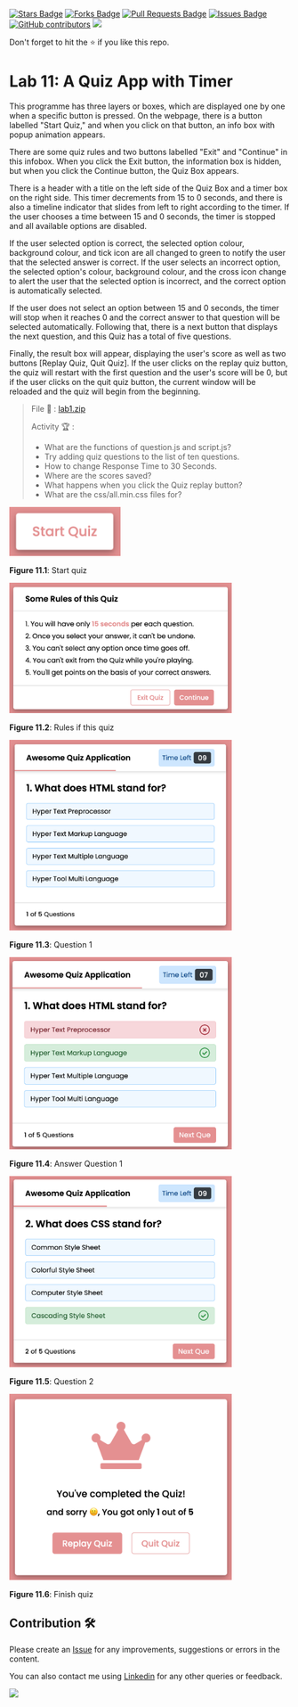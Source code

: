 <a href="https://github.com/drshahizan/learn-php/stargazers"><img src="https://img.shields.io/github/stars/drshahizan/learn-php" alt="Stars Badge"/></a>
<a href="https://github.com/drshahizan/learn-php/network/members"><img src="https://img.shields.io/github/forks/drshahizan/learn-php" alt="Forks Badge"/></a>
<a href="https://github.com/drshahizan/learn-php/pulls"><img src="https://img.shields.io/github/issues-pr/drshahizan/learn-php" alt="Pull Requests Badge"/></a>
<a href="https://github.com/drshahizan/learn-php/issues"><img src="https://img.shields.io/github/issues/drshahizan/learn-php" alt="Issues Badge"/></a>
<a href="https://github.com/drshahizan/learn-php/graphs/contributors"><img alt="GitHub contributors" src="https://img.shields.io/github/contributors/drshahizan/learn-php?color=2b9348"></a>
![](https://visitor-badge.glitch.me/badge?page_id=drshahizan/learn-php)

Don't forget to hit the :star: if you like this repo.

# Lab 11: A Quiz App with Timer

This programme has three layers or boxes, which are displayed one by one when a specific button is pressed. On the webpage, there is a button labelled "Start Quiz," and when you click on that button, an info box with popup animation appears.

There are some quiz rules and two buttons labelled "Exit" and "Continue" in this infobox. When you click the Exit button, the information box is hidden, but when you click the Continue button, the Quiz Box appears.

There is a header with a title on the left side of the Quiz Box and a timer box on the right side. This timer decrements from 15 to 0 seconds, and there is also a timeline indicator that slides from left to right according to the timer. If the user chooses a time between 15 and 0 seconds, the timer is stopped and all available options are disabled.

If the user selected option is correct, the selected option colour, background colour, and tick icon are all changed to green to notify the user that the selected answer is correct. If the user selects an incorrect option, the selected option's colour, background colour, and the cross icon change to alert the user that the selected option is incorrect, and the correct option is automatically selected.

If the user does not select an option between 15 and 0 seconds, the timer will stop when it reaches 0 and the correct answer to that question will be selected automatically. Following that, there is a next button that displays the next question, and this Quiz has a total of five questions.

Finally, the result box will appear, displaying the user's score as well as two buttons [Replay Quiz, Quit Quiz]. If the user clicks on the replay quiz button, the quiz will restart with the first question and the user's score will be 0, but if the user clicks on the quit quiz button, the current window will be reloaded and the quiz will begin from the beginning.

> File 📁 : [lab1.zip](./download/lab1.zip?raw=true)
> 
> Activity 🏆 :
> - What are the functions of question.js and script.js?
> - Try adding quiz questions to the list of ten questions.
> - How to change Response Time to 30 Seconds.
> - Where are the scores saved?
> - What happens when you click the Quiz replay button?
> - What are the css/all.min.css files for?
> 

<img src="./download/L11adv-a.png" width="200" />

**Figure 11.1**: Start quiz

<img src="./download/L11adv-b.png" width="400" />

**Figure 11.2**: Rules if this quiz

<img src="./download/L11adv-c.png" width="400" />

**Figure 11.3**:  Question 1

<img src="./download/L11adv-d.png" width="400" />

**Figure 11.4**: Answer Question 1

<img src="./download/L11adv-e.png" width="400" />

**Figure 11.5**:  Question 2

<img src="./download/L11adv-f.png" width="400" />

**Figure 11.6**:  Finish quiz


## Contribution 🛠️
Please create an [Issue](https://github.com/drshahizan/learn-php/issues) for any improvements, suggestions or errors in the content.

You can also contact me using [Linkedin](https://www.linkedin.com/in/drshahizan/) for any other queries or feedback.

![](https://visitor-badge.glitch.me/badge?page_id=drshahizan)
